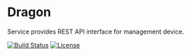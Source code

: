 # Dragon

Service provides REST API interface for management device.

[![Build Status][travis-badge]][travis-link]
[![License][license-badge]][license-link]

[travis-badge]:     https://travis-ci.org/pashinov/dragon.svg?branch=develop
[travis-link]:      https://travis-ci.org/pashinov/dragon
[license-badge]:    https://img.shields.io/badge/License-MIT-yellow.svg
[license-link]:     https://github.com/pashinov/dragon/blob/develop/LICENSE
